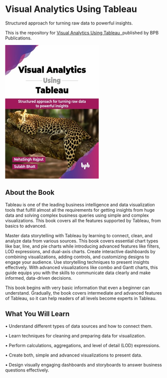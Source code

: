 # Visual Analytics Using Tableau

Structured approach for turning raw data to powerful insights.

This is the repository for [Visual Analytics Using Tableau
](https://bpbonline.com/products/visual-analytics-using-tableau?variant=44270760689864),published by BPB Publications.

<img src="9789365899252.jpg">

## About the Book
Tableau is one of the leading business intelligence and data visualization tools that fulfill almost all the requirements for getting insights from huge data and solving complex business queries using simple and complex visualizations. This book covers all the features supported by Tableau, from basics to advanced.

Master data storytelling with Tableau by learning to connect, clean, and analyze data from various sources. This book covers essential chart types like bar, line, and pie charts while introducing advanced features like filters, LOD expressions, and dual-axis charts. Create interactive dashboards by combining visualizations, adding controls, and customizing designs to engage your audience. Use storytelling techniques to present insights effectively. With advanced visualizations like combo and Gantt charts, this guide equips you with the skills to communicate data clearly and make informed, data-driven decisions.

This book begins with very basic information that even a beginner can understand. Gradually, the book covers intermediate and advanced features of Tableau, so it can help readers of all levels become experts in Tableau.

## What You Will Learn
• Understand different types of data sources and how to connect them.

• Learn techniques for cleaning and preparing data for visualization.

• Perform calculations, aggregations, and level of detail (LOD) expressions.

• Create both, simple and advanced visualizations to present data.

• Design visually engaging dashboards and storyboards to answer business questions effectively.
